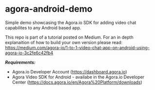 # agora-android-demo
Simple demo showcasing the Agora.io SDK for adding video chat capabilites to any Android based app. 


This repo is part of a tutorial posted on Medium. For an in depth explanaition of how to build your own version please read:
https://medium.com/agora-io/1-to-1-video-chat-app-on-android-using-agora-io-3c2fe6c42fb4

***Requirements:***
- Agora.io Developer Account (https://dashboard.agora.io)
- Agora Video SDK for Android - availabe in the Agora.io Developer Center (https://docs.agora.io/en/Agora%20Platform/downloads)
